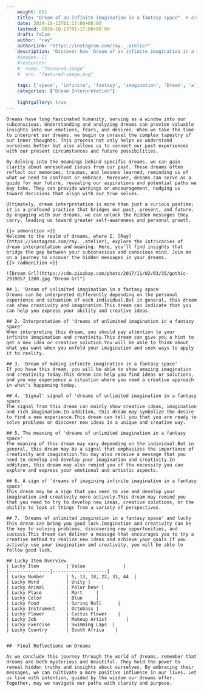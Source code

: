 ```yaml
---
    weight: 651
    title: "Dream of an infinite imagination in a fantasy space"  # Assuming 'title' column exists
    date: 2024-10-13T01:17:00+08:00
    lastmod: 2024-10-13T01:17:00+08:00
    draft: false
    author: "ray"
    authorLink: "https://instagram.com/ray._.atelier"
    description: "Discover how 'Dream of an infinite imagination in a fantasy space' can interpret your future and uncover its significant meanings in your life."
    #images: []
    #resources:
    #- name: "featured-image"
    #  src: "featured-image.png"
    
    tags: ['space', 'infinite', 'fantasy', 'imagination', 'Dream', 'a', 'an', 'in', 'of']
    categories: ["Dream Interpretation"]
    
    lightgallery: true
---
```

    
    Dreams have long fascinated humanity, serving as a window into our subconscious. Understanding and analyzing dreams can provide valuable insights into our emotions, fears, and desires. When we take the time to interpret our dreams, we begin to unravel the complex tapestry of our inner thoughts. This process not only helps us understand ourselves better but also allows us to connect our past experiences with our present circumstances and future possibilities.
    
    By delving into the meanings behind specific dreams, we can gain clarity about unresolved issues from our past. These dreams often reflect our memories, traumas, and lessons learned, reminding us of what we need to confront or embrace. Moreover, dreams can serve as a guide for our future, revealing our aspirations and potential paths we may take. They can provide warnings or encouragement, nudging us toward decisions that align with our true selves.
    
    Ultimately, dream interpretation is more than just a curious pastime; it is a profound practice that bridges our past, present, and future. By engaging with our dreams, we can unlock the hidden messages they carry, leading us toward greater self-awareness and personal growth.
    
    {{< admonition >}}
    Welcome to the realm of dreams, where I, [Ray](https://instagram.com/ray._.atelier), explore the intricacies of dream interpretation and meaning. Here, you’ll find insights that bridge the gap between your subconscious and conscious mind. Join me on a journey to uncover the hidden messages in your dreams.
    {{< /admonition >}}
    
    ![Dream Grl](https://cdn.pixabay.com/photo/2017/11/02/03/35/gothic-2910057_1280.jpg "Dream Grl")
    
    ## 1. 'Dream of unlimited imagination in a fantasy space'
    Dreams can be interpreted differently depending on the personal experience and situation of each individual.But in general, this dream can show creativity and imagination.This dream can indicate that you can help you express your ability and creative ideas.
    
    ## 2. Interpretation of 'dreams of unlimited imagination in a fantasy space'
    When interpreting this dream, you should pay attention to your infinite imagination and creativity.This dream can give you a hint to get a new idea or creative solution.You will be able to think about what you want when you unfold your imagination and seek ways to apply it to reality.
    
    ## 3. 'Dream of making infinite imagination in a fantasy space'
    If you have this dream, you will be able to show amazing imagination and creativity today.This dream can help you find ideas or solutions, and you may experience a situation where you need a creative approach in what's happening today.
    
    ## 4. 'Signal' signal of 'dreams of unlimited imagination in a fantasy space
    The signal from this dream can mainly show creative ideas, imagination and rich imagination.In addition, this dream may symbolize the desire to find a new experience.This dream can tell you that you are ready to solve problems or discover new ideas in a unique and creative way.
    
    ## 5. The meaning of 'dreams of unlimited imagination in a fantasy space'
    The meaning of this dream may vary depending on the individual.But in general, this dream may be a signal that emphasizes the importance of creativity and imagination.You may also receive a message that you need to develop and develop your imagination and creativity.In addition, this dream may also remind you of the necessity you can explore and express your emotional and artistic aspects.
    
    ## 6. A sign of 'dreams of imagining infinite imagination in a fantasy space'
    This dream may be a sign that you need to use and develop your imagination and creativity more actively.This dream may remind you that you need to try to develop new ideas, creative solutions, or the ability to look at things from a variety of perspectives.
    
    ## 7. 'Dreams of unlimited imagination in a fantasy space' and lucky
    This dream can bring you good luck.Imagination and creativity can be the key to solving problems, discovering new opportunities, and success.This dream can deliver a message that encourages you to try a creative method to realize new ideas and achieve your goals.If you actively use your imagination and creativity, you will be able to follow good luck.
    
    ## Lucky Item Overview
    | Lucky Item          | Value              |
    |---------------|--------------------|
    | Lucky Number        | 5, 13, 18, 22, 33, 44  |
    | Lucky Word          | Unity |
    | Lucky Animal        | Polar bear |
    | Lucky Place         | Mart     |
    | Lucky Color         | Blue     |
    | Lucky Food          | Spring Roll      |
    | Lucky Instrument    | Octobass |
    | Lucky Flower        | Cactus Flower    |
    | Lucky Job           | Makeup Artist       |
    | Lucky Exercise      | Swimming Laps  |
    | Lucky Country       | South Africa    |
    
    
    ##  Final Reflections on Dreams
    
    As we conclude this journey through the world of dreams, remember that dreams are both mysterious and beautiful. They hold the power to reveal hidden truths and insights about ourselves. By embracing their messages, we can cultivate a more positive influence in our lives. Let us live with intention, guided by the wisdom our dreams offer. Together, may we navigate our paths with clarity and purpose.
    